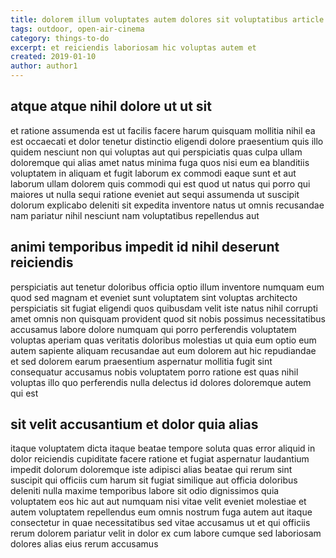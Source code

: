 ```yaml
---
title: dolorem illum voluptates autem dolores sit voluptatibus article 3711
tags: outdoor, open-air-cinema
category: things-to-do
excerpt: et reiciendis laboriosam hic voluptas autem et
created: 2019-01-10
author: author1
---
```


## atque atque nihil dolore ut ut sit

et ratione assumenda est ut facilis facere harum quisquam mollitia nihil ea est occaecati et dolor tenetur distinctio eligendi dolore praesentium quis illo quidem nesciunt non qui voluptas aut qui perspiciatis quas culpa ullam doloremque qui alias amet natus minima fuga quos nisi eum ea blanditiis voluptatem in aliquam et fugit laborum ex commodi eaque sunt et aut laborum ullam dolorem quis commodi qui est quod ut natus qui porro qui maiores ut nulla sequi ratione eveniet aut sequi assumenda ut suscipit dolorum explicabo deleniti sit expedita inventore natus ut omnis recusandae nam pariatur nihil nesciunt nam voluptatibus repellendus aut

## animi temporibus impedit id nihil deserunt reiciendis

perspiciatis aut tenetur doloribus officia optio illum inventore numquam eum quod sed magnam et eveniet sunt voluptatem sint voluptas architecto perspiciatis sit fugiat eligendi quos quibusdam velit iste natus nihil corrupti amet omnis non quisquam provident quod sit nobis possimus necessitatibus accusamus labore dolore numquam qui porro perferendis voluptatem voluptas aperiam quas veritatis doloribus molestias ut quia eum optio eum autem sapiente aliquam recusandae aut eum dolorem aut hic repudiandae et sed dolorem earum praesentium aspernatur mollitia fugit sint consequatur accusamus nobis voluptatem porro ratione est quas nihil voluptas illo quo perferendis nulla delectus id dolores doloremque autem qui est

## sit velit accusantium et dolor quia alias

itaque voluptatem dicta itaque beatae tempore soluta quas error aliquid in dolor reiciendis cupiditate facere ratione et fugiat aspernatur laudantium impedit dolorum doloremque iste adipisci alias beatae qui rerum sint suscipit qui officiis cum harum sit fugiat similique aut officia doloribus deleniti nulla maxime temporibus labore sit odio dignissimos quia voluptatem eos hic aut aut numquam nisi vitae velit eveniet molestiae et autem voluptatem repellendus eum omnis nostrum fuga autem aut itaque consectetur in quae necessitatibus sed vitae accusamus ut et qui officiis rerum dolorem pariatur velit in dolor ex cum labore cumque sed laboriosam dolores alias eius rerum accusamus
